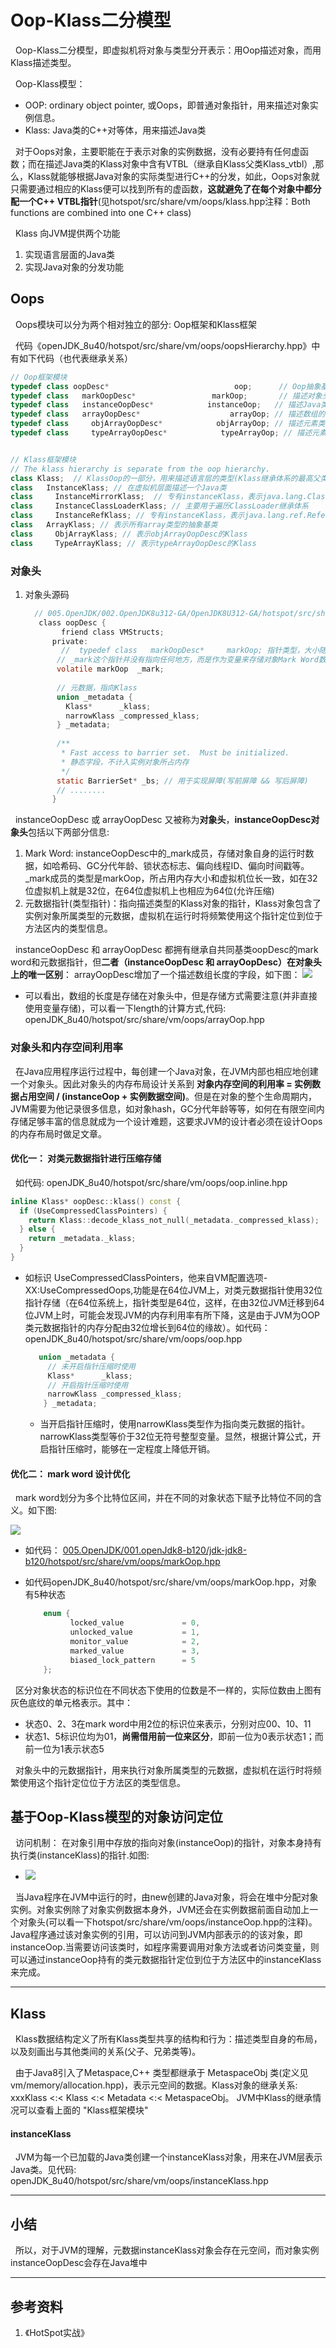 # Oop-Klass二分模型
&nbsp;&nbsp;Oop-Klass二分模型，即虚拟机将对象与类型分开表示：用Oop描述对象，而用Klass描述类型。

&nbsp;&nbsp;Oop-Klass模型：
+ OOP: ordinary object pointer, 或Oops，即普通对象指针，用来描述对象实例信息。
+ Klass: Java类的C++对等体，用来描述Java类

&nbsp;&nbsp;对于Oops对象，主要职能在于表示对象的实例数据，没有必要持有任何虚函数；而在描述Java类的Klass对象中含有VTBL（继承自Klass父类Klass_vtbl）,那么，Klass就能够根据Java对象的实际类型进行C++的分发，如此，Oops对象就只需要通过相应的Klass便可以找到所有的虚函数，**这就避免了在每个对象中都分配一个C++ VTBL指针**(见hotspot/src/share/vm/oops/klass.hpp注释：Both functions are combined into one C++ class)

&nbsp;&nbsp;Klass 向JVM提供两个功能
1. 实现语言层面的Java类
2. 实现Java对象的分发功能

## Oops
&nbsp;&nbsp;Oops模块可以分为两个相对独立的部分: Oop框架和Klass框架

&nbsp;&nbsp;代码《openJDK_8u40/hotspot/src/share/vm/oops/oopsHierarchy.hpp》中有如下代码（也代表继承关系）
```c++
// Oop框架模块
typedef class oopDesc*                            oop;      // Oop抽象基类,是Oop框架中其他OopDesc的共同基类   vm/oops/oopsHierarchy.hpp
typedef class   markOopDesc*                 markOop;       // 描述对象头  005.OpenJDK/000.openJDK_8u40/hotspot/src/share/vm/oops/markOop.hpp
typedef class   instanceOopDesc*            instanceOop;   // 描述Java类的实例
typedef class   arrayOopDesc*                    arrayOop; // 描述数组的抽象基类
typedef class     objArrayOopDesc*            objArrayOop; // 描述元素类型为对象的数组
typedef class     typeArrayOopDesc*            typeArrayOop; // 描述元素类型是基本类型的数组


// Klass框架模块
// The klass hierarchy is separate from the oop hierarchy.
class Klass;  // KlassOop的一部分，用来描述语言层的类型(Klass继承体系的最高父类)
class   InstanceKlass; // 在虚拟机层面描述一个Java类
class     InstanceMirrorKlass;  // 专有instanceKlass，表示java.lang.Class实例的Klass
class     InstanceClassLoaderKlass; // 主要用于遍历ClassLoader继承体系
class     InstanceRefKlass; // 专有instanceKlass，表示java.lang.ref.Reference子类的Klass
class   ArrayKlass; // 表示所有array类型的抽象基类
class     ObjArrayKlass; // 表示objArrayOopDesc的Klass
class     TypeArrayKlass; // 表示typeArrayOopDesc的Klass
```

### 对象头
1. 对象头源码
   ```c
     // 005.OpenJDK/002.OpenJDK8u312-GA/OpenJDK8U312-GA/hotspot/src/share/vm/oops/oop.hpp
      class oopDesc {
           friend class VMStructs;
         private:
           //  typedef class   markOopDesc*     markOop; 指针类型，大小随系统(32 or 64)
          // _mark这个指针并没有指向任何地方，而是作为变量来存储对象Mark Word数据
          volatile markOop  _mark;
        
          // 元数据，指向Klass
          union _metadata {
            Klass*      _klass;
            narrowKlass _compressed_klass;
          } _metadata;
        
          /**
           * Fast access to barrier set.  Must be initialized.
           * 静态字段，不计入实例对象所占内存
           */ 
          static BarrierSet* _bs; // 用于实现屏障(写前屏障 && 写后屏障)
          // ........
         }
   ```
&nbsp;&nbsp;instanceOopDesc 或 arrayOopDesc 又被称为**对象头**，**instanceOopDesc对象头**包括以下两部分信息:
1. Mark Word: instanceOopDesc中的_mark成员，存储对象自身的运行时数据，如哈希码、GC分代年龄、锁状态标志、偏向线程ID、偏向时间戳等。_mark成员的类型是markOop，所占用内存大小和虚拟机位长一致，如在32位虚拟机上就是32位，在64位虚拟机上也相应为64位(允许压缩)
2. 元数据指针(类型指针)：指向描述类型的Klass对象的指针，Klass对象包含了实例对象所属类型的元数据，虚拟机在运行时将频繁使用这个指针定位到位于方法区内的类型信息。

&nbsp;&nbsp;instanceOopDesc 和 arrayOopDesc  都拥有继承自共同基类oopDesc的mark word和元数据指针，但**二者（instanceOopDesc 和 arrayOopDesc）在对象头上的唯一区别**： arrayOopDesc增加了一个描述数组长度的字段，如下图：
<img src="./pics/arrayOop_instanceOop-001.png"/>
- 可以看出，数组的长度是存储在对象头中，但是存储方式需要注意(并非直接使用变量存储)，可以看一下length的计算方式,代码: openJDK_8u40/hotspot/src/share/vm/oops/arrayOop.hpp

### 对象头和内存空间利用率
&nbsp;&nbsp;在Java应用程序运行过程中，每创建一个Java对象，在JVM内部也相应地创建一个对象头。因此对象头的内存布局设计关系到  **对象内存空间的利用率 = 实例数据占用空间 / (instanceOop + 实例数据空间)**。但是在对象的整个生命周期内，JVM需要为他记录很多信息，如对象hash，GC分代年龄等等，如何在有限空间内存储足够丰富的信息就成为一个设计难题，这要求JVM的设计者必须在设计Oops的内存布局时做足文章。
#### 优化一： 对类元数据指针进行压缩存储
&nbsp;&nbsp;如代码: openJDK_8u40/hotspot/src/share/vm/oops/oop.inline.hpp
```c++
inline Klass* oopDesc::klass() const {
  if (UseCompressedClassPointers) {
    return Klass::decode_klass_not_null(_metadata._compressed_klass);
  } else {
    return _metadata._klass;
  }
}
```
- 如标识 UseCompressedClassPointers，他来自VM配置选项-XX:UseCompressedOops,功能是在64位JVM上，对类元数据指针使用32位指针存储（在64位系统上，指针类型是64位，这样，在由32位JVM迁移到64位JVM上时，可能会发现JVM的内存利用率有所下降，这是由于JVM为OOP类元数据指针的内存分配由32位增长到64位的缘故）。如代码： openJDK_8u40/hotspot/src/share/vm/oops/oop.hpp
    ```c++
       union _metadata {
         // 未开启指针压缩时使用
         Klass*      _klass;
         // 开启指针压缩时使用
         narrowKlass _compressed_klass;
        } _metadata;
    ```
    - 当开启指针压缩时，使用narrowKlass类型作为指向类元数据的指针。narrowKlass类型等价于32位无符号整型变量。显然，根据计算公式，开启指针压缩时，能够在一定程度上降低开销。

#### 优化二： mark word 设计优化
&nbsp;&nbsp;mark word划分为多个比特位区间，并在不同的对象状态下赋予比特位不同的含义。如下图:

<img src="./pics/mark_word-001.png"/>

  - 如代码： [005.OpenJDK/001.openJdk8-b120/jdk-jdk8-b120/hotspot/src/share/vm/oops/markOop.hpp](../../005.OpenJDK/001.openJdk8-b120/jdk-jdk8-b120/hotspot/src/share/vm/oops/markOop.hpp)

+ 如代码openJDK_8u40/hotspot/src/share/vm/oops/markOop.hpp，对象有5种状态

  ```c
      enum { 
            locked_value             = 0,
            unlocked_value           = 1,
            monitor_value            = 2,
            marked_value             = 3,
            biased_lock_pattern      = 5
      };
  ```

&nbsp;&nbsp;区分对象状态的标识位在不同状态下使用的位数是不一样的，实际位数由上图有灰色底纹的单元格表示。其中：
- 状态0、2、3在mark word中用2位的标识位来表示，分别对应00、10、11
- 状态1、5标识位均为01，**尚需借用前一位来区分**，即前一位为0表示状态1；而前一位为1表示状态5

&nbsp;&nbsp;对象头中的元数据指针，用来执行对象所属类型的元数据，虚拟机在运行时将频繁使用这个指针定位位于方法区的类型信息。

## 基于Oop-Klass模型的对象访问定位
&nbsp;&nbsp;访问机制： 在对象引用中存放的指向对象(instanceOop)的指针，对象本身持有执行类(instanceKlass)的指针.如图:
- <img src="./pics/oop-klass-fangwenjizhi.png"/>

&nbsp;&nbsp;当Java程序在JVM中运行的时，由new创建的Java对象，将会在堆中分配对象实例。对象实例除了对象实例数据本身外，JVM还会在实例数据前面自动加上一个对象头(可以看一下hotspot/src/share/vm/oops/instanceOop.hpp的注释)。Java程序通过该对象实例的引用，可以访问到JVM内部表示的的该对象，即instanceOop.当需要访问该类时，如程序需要调用对象方法或者访问类变量，则可以通过instanceOop持有的类元数据指针定位到位于方法区中的instanceKlass来完成。

-------
## Klass
&nbsp;&nbsp;Klass数据结构定义了所有Klass类型共享的结构和行为：描述类型自身的布局，以及刻画出与其他类间的关系(父子、兄弟类等)。

&nbsp;&nbsp;由于Java8引入了Metaspace,C++ 类型都继承于 MetaspaceObj 类(定义见 vm/memory/allocation.hpp)，表示元空间的数据。Klass对象的继承关系: xxxKlass <:< Klass <:< Metadata <:< MetaspaceObj。 JVM中Klass的继承情况可以查看上面的 "Klass框架模块"

#### instanceKlass
&nbsp;&nbsp;JVM为每一个已加载的Java类创建一个instanceKlass对象，用来在JVM层表示Java类。见代码: openJDK_8u40/hotspot/src/share/vm/oops/instanceKlass.hpp

------
## 小结
&nbsp;&nbsp;所以，对于JVM的理解，元数据instanceKlass对象会存在元空间，而对象实例instanceOopDesc会存在Java堆中

-----------------
## 参考资料
1. 《HotSpot实战》